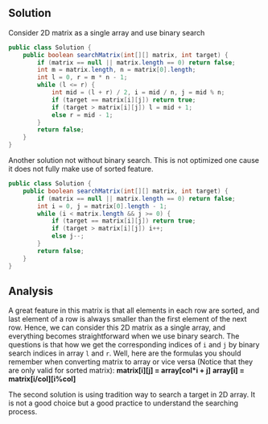 ## Solution 
Consider 2D matrix as a single array and use binary search

```java
public class Solution {
    public boolean searchMatrix(int[][] matrix, int target) {
        if (matrix == null || matrix.length == 0) return false;
        int m = matrix.length, n = matrix[0].length;
        int l = 0, r = m * n - 1;
        while (l <= r) {
            int mid = (l + r) / 2, i = mid / n, j = mid % n;
            if (target == matrix[i][j]) return true;
            if (target > matrix[i][j]) l = mid + 1;
            else r = mid - 1;
        }
        return false;
    }
}
```

Another solution not without binary search. This is not optimized one cause it does not fully make use of sorted feature.

```java
public class Solution {
    public boolean searchMatrix(int[][] matrix, int target) {
        if (matrix == null || matrix.length == 0) return false;
        int i = 0, j = matrix[0].length - 1;
        while (i < matrix.length && j >= 0) {
            if (target == matrix[i][j]) return true;
            if (target > matrix[i][j]) i++;
            else j--;
        } 
        return false;
    }
}
```

## Analysis 
A great feature in this matrix is that all elements in each row are sorted, and last element of a row is always smaller than the first element of the next row. Hence, we can consider this 2D matrix as a single array, and everything becomes straightforward when we use binary search. The questions is that how we get the corresponding indices of `i` and `j` by binary search indices in array `l` and `r`. Well, here are the formulas you should remember when converting matrix to array or vice versa (Notice that they are only valid for sorted matrix):
**matrix[i][j] = array[col*i + j]**
**array[i] = matrix[i/col][i%col]**

The second solution is using tradition way to search a target in 2D array. It is not a good choice but a good practice to understand the searching process.











